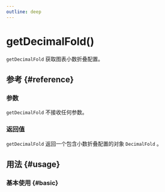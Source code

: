 ```yaml
---
outline: deep
---
```


# getDecimalFold()
`getDecimalFold` 获取图表小数折叠配置。

## 参考 {#reference}
<!--@include: @/@views/api/references/instance/getDecimalFold.md-->

### 参数
`getDecimalFold` 不接收任何参数。

### 返回值
`getDecimalFold` 返回一个包含小数折叠配置的对象 `DecimalFold` 。

## 用法 {#usage}
<script setup>
import GetDecimalFold from '../../../@views/api/samples/getDecimalFold/index.vue'
</script>

### 基本使用 {#basic}
<GetDecimalFold/>